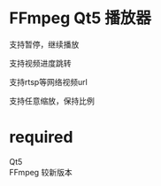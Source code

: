 # FFmpeg Qt5 播放器
支持暂停，继续播放 

支持视频进度跳转 

支持rtsp等网络视频url 

支持任意缩放，保持比例 


# required 
Qt5  
FFmpeg 较新版本 
